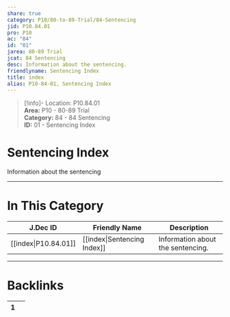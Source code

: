 ```yaml
---  
share: true  
category: P10/80-to-89-Trial/84-Sentencing  
jid: P10.84.01  
pro: P10  
ac: "84"  
id: "01"  
jarea: 80-89 Trial  
jcat: 84 Sentencing  
desc: Information about the sentencing.  
friendlyname: Sentencing Index  
title: index  
alias: P10-84-01, Sentencing Index  
---  
```

  
>[!info]- Location: P10.84.01  
>**Area:** P10 - 80-89 Trial  
>**Category:** 84 - 84 Sentencing  
>**ID:** 01 - Sentencing Index  
  
# Sentencing Index  
  
Information about the sentencing  
   
  
  
---  
# In This Category  
  
| J.Dec ID                                                                                 | Friendly Name                                                                                   | Description                       |  
| ---------------------------------------------------------------------------------------- | ----------------------------------------------------------------------------------------------- | --------------------------------- |  
| [[index\|P10.84.01]] | [[index\|Sentencing Index]] | Information about the sentencing. |  
  
  
---  
# Backlinks  
<div><table class="dataview table-view-table"><thead class="table-view-thead"><tr class="table-view-tr-header"><th class="table-view-th"><span></span><span class="dataview small-text">1</span></th><th class="table-view-th"><span></span></th></tr></thead><tbody class="table-view-tbody"></tbody></table></div>